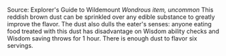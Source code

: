 Source: Explorer's Guide to Wildemount
*Wondrous item, uncommon*
This reddish brown dust can be sprinkled over any edible substance to greatly improve the flavor. The dust also dulls the eater's senses: anyone eating food treated with this dust has disadvantage on Wisdom ability checks and Wisdom saving throws for 1 hour. There is enough dust to flavor six servings.